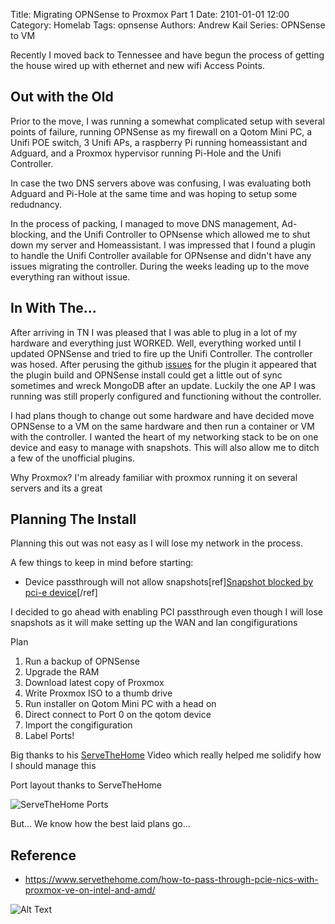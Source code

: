Title: Migrating OPNSense to Proxmox Part 1
Date: 2101-01-01 12:00
Category: Homelab
Tags: opnsense
Authors: Andrew Kail
Series: OPNSense to VM

Recently I moved back to Tennessee and have begun the process of getting the house wired up
with ethernet and new wifi Access Points.

## Out with the Old

Prior to the move, I was running a somewhat complicated setup with several points of failure, running
OPNSense as my firewall on a Qotom Mini PC, a Unifi POE switch, 3 Unifi APs, a raspberry Pi running homeassistant and Adguard,
and a Proxmox hypervisor running Pi-Hole and the Unifi Controller.  

In case the two DNS servers above was confusing, I was evaluating both Adguard and Pi-Hole at the same time and was hoping to setup some redudnancy.

In the process of packing, I managed to move DNS management, Ad-blocking, and the Unifi Controller to OPNsense which allowed me to shut down my server and Homeassistant.  I was
impressed that I found a plugin to handle the Unifi Controller available for OPNsense and didn't have any issues migrating the controller.  During the weeks leading up
to the move everything ran without issue.

## In With The...

After arriving in TN I was pleased that I was able to plug in a lot of my hardware and everything just WORKED.  Well,
everything worked until I updated OPNSense and tried to fire up the Unifi Controller.  The controller was hosed.  After perusing the github [issues](https://github.com/mimugmail/opn-repo/issues/96)
for the plugin it appeared that the plugin build and OPNSense install could get a little out of sync sometimes and wreck MongoDB after an update.
Luckily the one AP I was running was still properly configured and functioning without the controller. 

I had plans though to change out some hardware and have decided move OPNSense to a VM on the same hardware and then run a container or VM with the controller. I wanted 
the heart of my networking stack to be on one device and easy to manage with snapshots.  This will also allow me to ditch a few of the unofficial plugins.

Why Proxmox? I'm already familiar with proxmox running it on several servers and its a great

## Planning The Install

Planning this out was not easy as I will lose my network in the process.

A few things to keep in mind before starting:

* Device passthrough will not allow snapshots[ref][Snapshot blocked by pci-e device](https://forum.proxmox.com/threads/snapshot-blocked-by-pci-e-device.53790/)[/ref]

I decided to go ahead with enabling PCI passthrough even though I will lose snapshots as it
will make setting up the WAN and lan congifigurations


Plan

1. Run a backup of OPNSense
2. Upgrade the RAM
3. Download latest copy of Proxmox
4. Write Proxmox ISO to a thumb drive
5. Run installer on Qotom Mini PC with a head on
6. Direct connect to Port 0 on the qotom device
7. Import the congifiguration
8. Label Ports!


Big thanks to his [ServeTheHome](https://www.youtube.com/watch?v=IJhlqb4iGn4) Video which really helped me solidify how I should manage this


Port layout thanks to ServeTheHome

![ServeTheHome Ports]({static}/images/pve-qotom-ports.png)


But... We know how the best laid plans go...

## Reference
* https://www.servethehome.com/how-to-pass-through-pcie-nics-with-proxmox-ve-on-intel-and-amd/

![Alt Text]({static}/images/gifs/mike-tyson-smile.gif)



